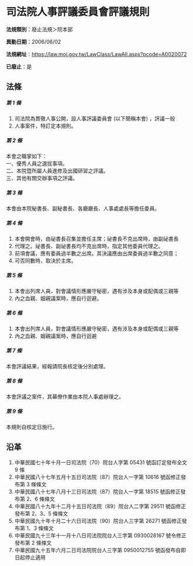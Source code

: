 # 司法院人事評議委員會評議規則

**法規類別**：廢止法規＞院本部

**異動日期**：2006/06/02  

**法規網址**：https://law.moj.gov.tw/LawClass/LawAll.aspx?pcode=A0020072

**已廢止**：是



## 法條
##### 第 1 條
1. 司法院為貫徹人事公開，設人事評議委員會 (以下簡稱本會) ，評議一般
1. 人事案件，特訂定本規則。

##### 第 2 條
本會之職掌如下：  
一、優秀人員之選拔事項。  
二、本院暨所屬人員進修及出國研習之評議。  
三、其他有關交辦事項之評議。

##### 第 3 條
本會由本院秘書長、副秘書長、各廳廳長、人事處處長等擔任委員。

##### 第 4 條
1. 本會開會時，由祕書長召集並擔任主席；祕書長不克出席時，由副祕書長
1. 代理之。祕書長、副祕書長均不克出席時，指定其他委員代理之。
1. 前項會議，應有委員過半數之出席。其決議應由出席委員過半數之同意；
1. 可否同數時，取決於主席。

##### 第 5 條
1. 本會出列席人員，對會議情形應嚴守秘密，遇有涉及本身或配偶或三親等
1. 內之血親、姻親議案時，應自行迴避。

##### 第 6 條
1. 本會出列席人員，對會議情形應嚴守秘密，遇有涉及本身或配偶或三親等
1. 內之血親、姻親議案時，應自行迴避

##### 第 7 條
本會評議結果，經報請院長核定後分別處理。

##### 第 8 條
本會評議之案件，其幕僚作業由本院人事處辦理之。

##### 第 9 條
本規則自核定日施行。

## 沿革
1. 中華民國七十年十月一日司法院（70）院台人字第 05431  號函訂定發布全文 9  條
1. 中華民國八十七年五月十五日司法院（87）院台人一字第 10616  號函修正發布第 3  條條文
1. 中華民國八十七年八月十三日司法院（87）院台人一字第 18515  號函修正發布第 2、6 條條文
1. 中華民國八十九年十二月十五日司法院（89）院台人二字第 29511  號函修正發布第 2、3、5  條條文
1. 中華民國九十年十月二十六日司法院（90）院台人三字第 26271  號函修正發布第 1、3 條條文
1. 中華民國九十三年十一月十八日司法院院台人三字第 0930028167 號令修正發布第 2  條條文
1. 中華民國九十五年六月二日司法院院台人三字第 0950012755 號函發布自即日起停止適用
